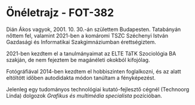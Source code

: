# Önéletrajz - FOT-382

Dián Ákos vagyok, 2001. 10. 30.-án születtem Budapesten. Tatabányán nőttem fel, valamint 2021-ben a komáromi TSZC Széchenyi István Gazdasági és Informatikai Szakgimnáziumban érettségiztem.

2021-ben kezdtem el a tanulmányaimat az ELTE TáTK Szociológia BA szakján, de nem fejeztem be magánéleti okokból kifojólag.

Fotógráfiával 2014-ben kezdtem el hobbiszinten foglalkozni, és az alatt eltöltött időben autodidakta módon tanúltam a fényképezést.

Jelenleg egy tudományos technológiai kutató-fejlesztő cégnél (Technoorg Linda) dolgozok *Grafikus és multimédia specialista* pozícióban.